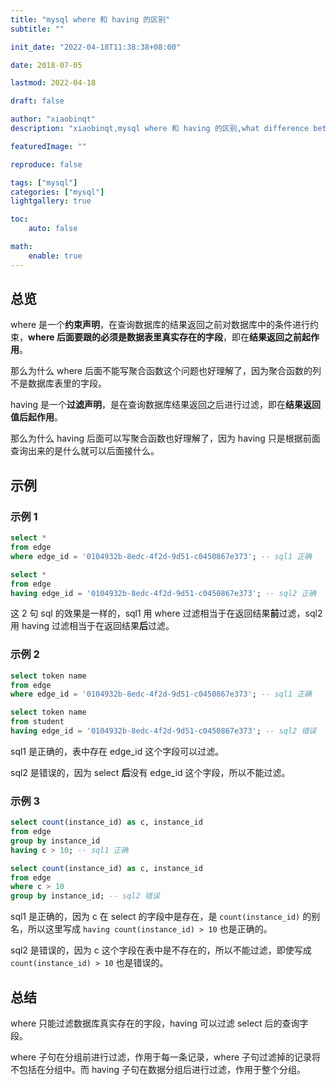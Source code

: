 ```yaml
---
title: "mysql where 和 having 的区别"
subtitle: ""

init_date: "2022-04-18T11:38:38+08:00"

date: 2018-07-05

lastmod: 2022-04-18

draft: false

author: "xiaobinqt"
description: "xiaobinqt,mysql where 和 having 的区别,what difference between where and having"

featuredImage: ""

reproduce: false

tags: ["mysql"]
categories: ["mysql"]
lightgallery: true

toc:
    auto: false

math:
    enable: true
---
```


<!-- author： xiaobinqt -->
<!-- email： xiaobinqt@163.com -->
<!-- https://xiaobinqt.github.io -->
<!-- https://www.xiaobinqt.cn -->

## 总览

where 是一个**约束声明**，在查询数据库的结果返回之前对数据库中的条件进行约束，**where 后面要跟的必须是数据表里真实存在的字段**，即在**结果返回之前起作用**。

那么为什么 where 后面不能写聚合函数这个问题也好理解了，因为聚合函数的列不是数据库表里的字段。

having 是一个**过滤声明**，是在查询数据库结果返回之后进行过滤，即在**结果返回值后起作用**。

那么为什么 having 后面可以写聚合函数也好理解了，因为 having 只是根据前面查询出来的是什么就可以后面接什么。

## 示例

### 示例 1

```sql
select *
from edge
where edge_id = '0104932b-8edc-4f2d-9d51-c0450867e373'; -- sql1 正确

select *
from edge
having edge_id = '0104932b-8edc-4f2d-9d51-c0450867e373'; -- sql2 正确
```

这 2 句 sql 的效果是一样的，sql1 用 where 过滤相当于在返回结果**前**过滤，sql2 用 having 过滤相当于在返回结果**后**过滤。

### 示例 2

```sql
select token name
from edge
where edge_id = '0104932b-8edc-4f2d-9d51-c0450867e373'; -- sql1 正确

select token name
from student
having edge_id = '0104932b-8edc-4f2d-9d51-c0450867e373'; -- sql2 错误
```

sql1 是正确的，表中存在 edge_id 这个字段可以过滤。

sql2 是错误的，因为 select **后**没有 edge_id 这个字段，所以不能过滤。

### 示例 3

```sql
select count(instance_id) as c, instance_id
from edge
group by instance_id
having c > 10; -- sql1 正确

select count(instance_id) as c, instance_id
from edge
where c > 10
group by instance_id; -- sql2 错误
```

sql1 是正确的，因为 c 在 select 的字段中是存在，是 `count(instance_id)` 的别名，所以这里写成 `having count(instance_id) > 10` 也是正确的。

sql2 是错误的，因为 c 这个字段在表中是不存在的，所以不能过滤，即使写成 `count(instance_id) > 10` 也是错误的。

## 总结

where 只能过滤数据库真实存在的字段，having 可以过滤 select 后的查询字段。

where 子句在分组前进行过滤，作用于每一条记录，where 子句过滤掉的记录将不包括在分组中。而 having 子句在数据分组后进行过滤，作用于整个分组。






